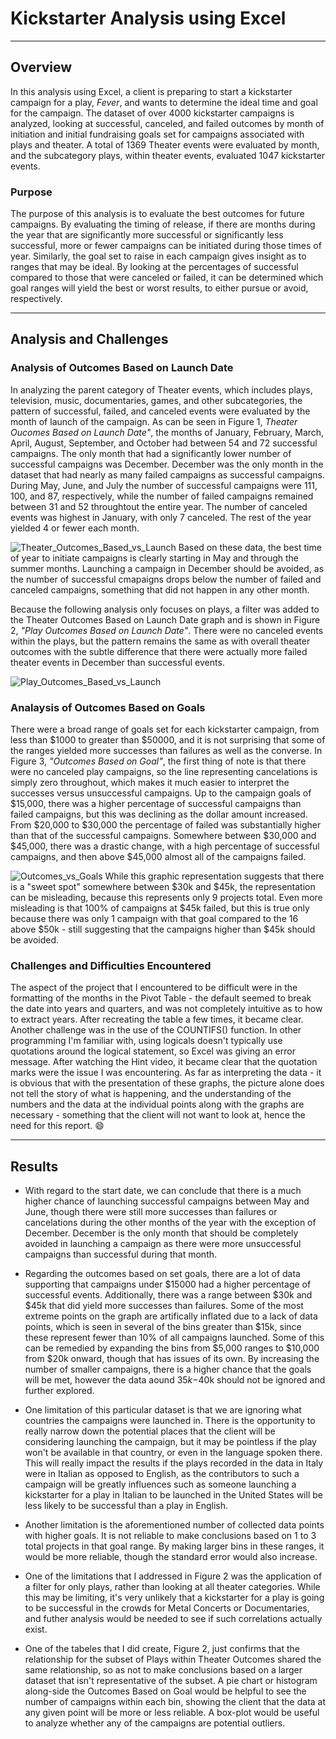 # Kickstarter Analysis using Excel 

---

## Overview
  In this analysis using Excel, a client is preparing to start a kickstarter campaign for a play, *Fever*, and wants to determine the ideal time and goal for the campaign. The dataset of over 4000 kickstarter campaigns is analyzed, looking at successful, canceled, and failed outcomes by month of initiation and initial fundraising goals set for campaigns associated with plays and theater. A total of 1369 Theater events were evaluated by month, and the subcategory plays, within theater events, evaluated 1047 kickstarter events. 
  
### Purpose
  The purpose of this analysis is to evaluate the best outcomes for future campaigns. By evaluating the timing of release, if there are months during the year that are significantly more successful or significantly less successful, more or fewer campaigns can be initiated during those times of year. Similarly, the goal set to raise in each campaign gives insight as to ranges that may be ideal. By looking at the percentages of successful compared to those that were canceled or failed, it can be determined which goal ranges will yield the best or worst results, to either pursue or avoid, respectively.

---

## Analysis and Challenges
### Analysis of Outcomes Based on Launch Date
  In analyzing the parent category of Theater events, which includes plays, television, music, documentaries, games, and other subcategories, the pattern of successful, failed, and canceled events were evaluated by the month of launch of the campaign. As can be seen in Figure 1, *Theater Oucomes Based on Launch Date"*, the months of January, February, March, April, August, September, and October had between 54 and 72 successful campaigns. The only month that had a significantly lower number of successful campaigns was December. December was the only month in the dataset that had nearly as many failed campaigns as successful campaigns. During May, June, and July the number of successful campaigns were 111, 100, and 87, respectively, while the number of failed campaigns remained between 31 and 52 throughtout the entire year. The number of canceled events was highest in January, with only 7 canceled. The rest of the year yielded 4 or fewer each month. 

![Theater_Outcomes_Based_vs_Launch](https://user-images.githubusercontent.com/33167541/170132911-98d4be4f-8315-4364-b461-c87f73ae017c.png)
  Based on these data, the best time of year to initiate campaigns is clearly starting in May and through the summer months. Launching a campaign in December should be avoided, as the number of successful cmapaigns drops below the number of failed and canceled campaigns, something that did not happen in any other month. 
  
  Because the following analysis only focuses on plays, a filter was added to the Theater Outcomes Based on Launch Date graph and is shown in Figure 2, *"Play Outcomes Based on Launch Date"*. There were no canceled events within the plays, but the pattern remains the same as with overall theater outcomes with the subtle difference that there were actually more failed theater events in December than successful events. 

![Play_Outcomes_Based_vs_Launch](https://user-images.githubusercontent.com/33167541/170132943-f8feec0a-1b20-41e2-aa04-a900879d432a.png)
### Analaysis of Outcomes Based on Goals
  There were a broad range of goals set for each kickstarter campaign, from less than $1000 to greater than $50000, and it is not surprising that some of the ranges yielded more successes than failures as well as the converse. In Figure 3, *"Outcomes Based on Goal"*, the first thing of note is that there were no canceled play campaigns, so the line representing cancelations is simply zero throughout, which makes it much easier to interpret the successes versus unsuccessful campaigns. Up to the campaign goals of $15,000, there was a higher percentage of successful campaigns than failed campaigns, but this was declining as the dollar amount increased. From $20,000 to $30,000 the percentage of failed was substantially higher than that of the successful campaigns. Somewhere between $30,000 and $45,000, there was a drastic change, with a high percentage of successful campaigns, and then above $45,000 almost all of the campaigns failed. 
  
  ![Outcomes_vs_Goals](https://user-images.githubusercontent.com/33167541/170132968-8cf9a4b3-1017-4166-8919-94b9f6561263.png)
  While this graphic representation suggests that there is a "sweet spot" somewhere between $30k and $45k, the representation can be misleading, because this represents only 9 projects total. Even more misleading is that 100% of campaigns at $45k failed, but this is true only because there was only 1 campaign with that goal compared to the 16 above $50k - still suggesting that the campaigns higher than $45k should be avoided.
  
### Challenges and Difficulties Encountered  
  The aspect of the project that I encountered to be difficult were in the formatting of the months in the Pivot Table - the default seemed to break the date into years and quarters, and was not completely intuitive as to how to extract years. After recreating the table a few times, it became clear. Another challenge was in the use of the COUNTIFS() function. In other programming I'm familiar with, using logicals doesn't typically use quotations around the logical statement, so Excel was giving an error message. After watching the Hint video, it became clear that the quotation marks were the issue I was encountering. 
  As far as interpreting the data - it is obvious that with the presentation of these graphs, the picture alone does not tell the story of what is happening, and the understanding of the numbers and the data at the individual points along with the graphs are necessary - something that the client will not want to look at, hence the need for this report. :smile:


---

## Results
- With regard to the start date, we can conclude that there is a much higher chance of launching successful campaigns between May and June, though there were still more successes than failures or cancelations during the other months of the year with the exception of December. December is the only month that should be completely avoided in launching a campaign as there were more unsuccessful campaigns than successful during that month.  

- Regarding the outcomes based on set goals, there are a lot of data supporting that campaigns under $15000 had a higher percentage of successful events. Additionally, there was a range between $30k and $45k that did yield more successes than failures. Some of the most extreme points on the graph are artifically inflated due to a lack of data points, which is seen in several of the bins greater than $15k, since these represent fewer than 10% of all campaigns launched. Some of this can be remedied by expanding the bins from $5,000 ranges to $10,000 from $20k onward, though that has issues of its own.  By increasing the number of smaller campaigns, there is a higher chance that the goals will be met, however the data aound $35k-$40k should not be ignored and further explored.

- One limitation of this particular dataset is that we are ignoring what countries the campaigns were launched in. There is the opportunity to really narrow down the potential places that the client will be considering launching the campaign, but it may be pointless if the play won't be available in that country, or even in the language spoken there. This will really impact the results if the plays recorded in the data in Italy  were in Italian as opposed to English, as the contributors to such a campaign will be greatly influences such as someone launching a kickstarter for a play in Italian to be launched in the United States will be less likely to be successful than a play in English. 
- Another limitation is the aforementioned number of collected data points with higher goals. It is not reliable to make conclusions based on 1 to 3 total projects in that goal range. By making larger bins in these ranges, it would be more reliable, though the standard error would also increase. 
- One of the limitations that I addressed in Figure 2 was the application of a filter for only plays, rather than looking at all theater categories. While this may be limiting, it's very unlikely that a kickstarter for a play is going to be successful in the crowds for Metal Concerts or Documentaries, and futher analysis would be needed to see if such correlations actually exist.

- One of the tabeles that I did create, Figure 2, just confirms that the relationship for the subset of Plays within Theater Outcomes shared the same relationship, so as not to make conclusions based on a larger dataset that isn't representative of the subset. A pie chart or histogram along-side the Outcomes Based on Goal would be helpful to see the number of campaigns within each bin, showing the client that the data at any given point will be more or less reliable. A box-plot would be useful to analyze whether any of the campaigns are potential outliers.  
